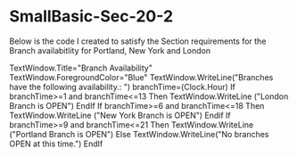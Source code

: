# SmallBasic-Sec-20-2
Below is the code I created to satisfy the Section requirements for the Branch availabitlity for Portland, New York and London


TextWindow.Title="Branch Availability"
TextWindow.ForegroundColor="Blue"
TextWindow.WriteLine("Branches have the following availability.: ")
branchTime=(Clock.Hour)
If branchTime>=1 and branchTime<=13 Then
  TextWindow.WriteLine ("London Branch is OPEN")
  EndIf
 If branchTime>=6 and branchTime<=18 Then
 TextWindow.WriteLine ("New York Branch is OPEN") 
 Endif
 If branchTime>=9 and branchTime<=21 Then
   TextWindow.WriteLine ("Portland Branch is OPEN")
 Else 
   TextWindow.WriteLine("No branches OPEN at this time.")
 EndIf
